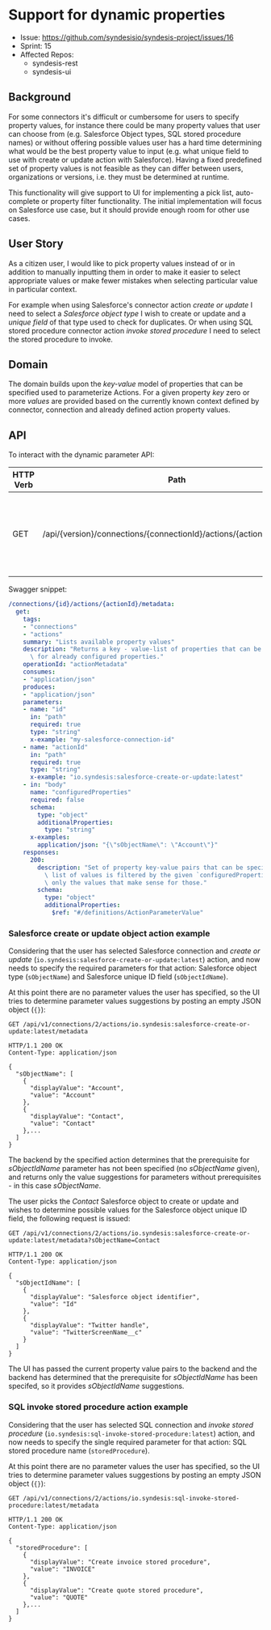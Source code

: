 # Support for dynamic properties

* Issue: https://github.com/syndesisio/syndesis-project/issues/16
* Sprint: 15
* Affected Repos:
  - syndesis-rest
  - syndesis-ui

## Background

For some connectors it's difficult or cumbersome for users to specify property values, for instance there could be many property values that user can choose from (e.g. Salesforce Object types, SQL stored procedure names) or without offering possible values user has a hard time determining what would be the best property value to input (e.g. what unique field to use with create or update action with Salesforce). Having a fixed predefined set of property values is not feasible as they can differ between users, organizations or versions, i.e. they must be determined at runtime.

This functionality will give support to UI for implementing a pick list, auto-complete or property filter functionality. The initial implementation will focus on Salesforce use case, but it should provide enough room for other use cases.

## User Story

As a citizen user, I would like to pick property values instead of or in addition to manually inputting them in order to make it easier to select appropriate values or make fewer mistakes when selecting particular value in particular context.

For example when using Salesforce's connector action _create or update_ I need to select a _Salesforce object type_ I wish to create or update and a _unique field_ of that type used to check for duplicates. Or when using SQL stored procedure connector action _invoke stored procedure_ I need to select the stored procedure to invoke.

## Domain

The domain builds upon the _key-value_ model of properties that can be specified used to parameterize Actions. For a given property _key_ zero or more _values_ are provided based on the currently known context defined by connector, connection and already defined action property values.

## API

To interact with the dynamic parameter API:

| HTTP Verb | Path | Description |
| --------- | ---- | ----------- |
| GET       | /api/{version}/connections/{connectionId}/actions/{actionId}/metadata | Lists available property values for given chosen property values |

Swagger snippet:

```yaml
/connections/{id}/actions/{actionId}/metadata:
  get:
    tags:
    - "connections"
    - "actions"
    summary: "Lists available property values"
    description: "Returns a key - value-list of properties that can be specified\
      \ for already configured properties."
    operationId: "actionMetadata"
    consumes:
    - "application/json"
    produces:
    - "application/json"
    parameters:
    - name: "id"
      in: "path"
      required: true
      type: "string"
      x-example: "my-salesforce-connection-id"
    - name: "actionId"
      in: "path"
      required: true
      type: "string"
      x-example: "io.syndesis:salesforce-create-or-update:latest"
    - in: "body"
      name: "configuredProperties"
      required: false
      schema:
        type: "object"
        additionalProperties:
          type: "string"
      x-examples:
        application/json: "{\"sObjectName\": \"Account\"}"
    responses:
      200:
        description: "Set of property key-value pairs that can be specified. The\
          \ list of values is filtered by the given `configuredProperties` to contain\
          \ only the values that make sense for those."
        schema:
          type: "object"
          additionalProperties:
            $ref: "#/definitions/ActionParameterValue"
```

### Salesforce create or update object action example

Considering that the user has selected Salesforce connection and _create or update_ (`io.syndesis:salesforce-create-or-update:latest`) action, and now needs to specify the required parameters for that action: Salesforce object type (`sObjectName`) and Salesforce unique ID field (`sObjectIdName`).

At this point there are no parameter values the user has specified, so the UI tries to determine parameter values suggestions by posting an empty JSON object (`{}`):

```http
GET /api/v1/connections/2/actions/io.syndesis:salesforce-create-or-update:latest/metadata

HTTP/1.1 200 OK
Content-Type: application/json

{
  "sObjectName": [
    {
      "displayValue": "Account",
      "value": "Account"
    },
    {
      "displayValue": "Contact",
      "value": "Contact"
    },...
  ]
}

```

The backend by the specified action determines that the prerequisite for _sObjectIdName_ parameter has not been specified (no _sObjectName_ given), and returns only the value suggestions for parameters without prerequisites - in this case _sObjectName_.

The user picks the _Contact_ Salesforce object to create or update and wishes to determine possible values for the Salesforce object unique ID field, the following request is issued:

```http
GET /api/v1/connections/2/actions/io.syndesis:salesforce-create-or-update:latest/metadata?sObjectName=Contact

HTTP/1.1 200 OK
Content-Type: application/json

{
  "sObjectIdName": [
    {
      "displayValue": "Salesforce object identifier",
      "value": "Id"
    },
    {
      "displayValue": "Twitter handle",
      "value": "TwitterScreenName__c"
    }
  ]
}
```

The UI has passed the current property value pairs to the backend and the backend has determined that the prerequisite for _sObjectIdName_ has been specifed, so it provides _sObjectIdName_ suggestions.

### SQL invoke stored procedure action example

Considering that the user has selected SQL connection and _invoke stored procedure_ (`io.syndesis:sql-invoke-stored-procedure:latest`) action, and now needs to specify the single required parameter for that action: SQL stored procedure name (`storedProcedure`).

At this point there are no parameter values the user has specified, so the UI tries to determine parameter values suggestions by posting an empty JSON object (`{}`):

```http
GET /api/v1/connections/2/actions/io.syndesis:sql-invoke-stored-procedure:latest/metadata

HTTP/1.1 200 OK
Content-Type: application/json

{
  "storedProcedure": [
    {
      "displayValue": "Create invoice stored procedure",
      "value": "INVOICE"
    },
    {
      "displayValue": "Create quote stored procedure",
      "value": "QUOTE"
    },...
  ]
}
```
